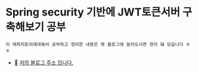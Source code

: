 # Spring security 기반에 JWT토큰서버 구축해보기 공부

```
이 레파지토리에대해서 공부하고 정리한 내용은 제 블로그에 놀러오시면 정리 돼 있습니다 ㅎㅎ
```
- 📕 [저의 블로그 주소 입니다.](https://25gstory.tistory.com/)

